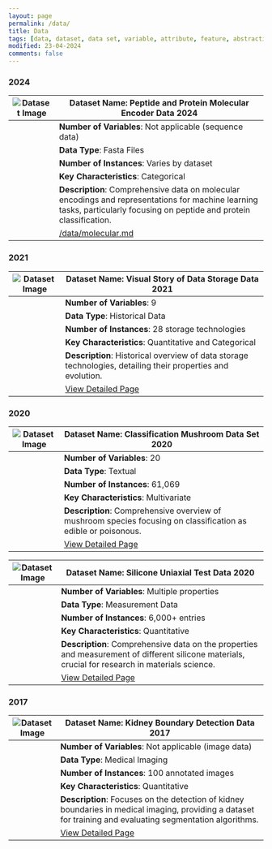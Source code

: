 ```yaml
---
layout: page
permalink: /data/
title: Data
tags: [data, dataset, data set, variable, attribute, feature, abstraction]
modified: 23-04-2024
comments: false
---
```


### 2024

| ![Dataset Image](#) | **Dataset Name**: Peptide and Protein Molecular Encoder Data 2024  |
|---------------------|---------------------------------------------------------|
|                     | **Number of Variables**: Not applicable (sequence data) |
|                     | **Data Type**: Fasta Files                              |
|                     | **Number of Instances**: Varies by dataset              |
|                     | **Key Characteristics**: Categorical |
|                     | **Description**: Comprehensive data on molecular encodings and representations for machine learning tasks, particularly focusing on peptide and protein classification. |
|                     | [/data/molecular.md](#)                                 |

### 2021

| ![Dataset Image](#) | **Dataset Name**: Visual Story of Data Storage Data 2021 |
|---------------------|---------------------------------------------------------|
|                     | **Number of Variables**: 9                              |
|                     | **Data Type**: Historical Data                          |
|                     | **Number of Instances**: 28 storage technologies        |
|                     | **Key Characteristics**: Quantitative and Categorical   |
|                     | **Description**: Historical overview of data storage technologies, detailing their properties and evolution. |
|                     | [View Detailed Page](/data/storage.md)                                 |

### 2020

| ![Dataset Image](#) | **Dataset Name**: Classification Mushroom Data Set 2020  |
|---------------------|-------------------------------------------|
|                     | **Number of Variables**: 20               |
|                     | **Data Type**: Textual                    |
|                     | **Number of Instances**: 61,069           |
|                     | **Key Characteristics**: Multivariate     |
|                     | **Description**: Comprehensive overview of mushroom species focusing on classification as edible or poisonous. |
|                     | [View Detailed Page](/data/mushroom.md)                   |

| ![Dataset Image](#) | **Dataset Name**: Silicone Uniaxial Test Data 2020 |
|---------------------|---------------------------------------------------------|
|                     | **Number of Variables**: Multiple properties            |
|                     | **Data Type**: Measurement Data                          |
|                     | **Number of Instances**: 6,000+ entries                 |
|                     | **Key Characteristics**: Quantitative                   |
|                     | **Description**: Comprehensive data on the properties and measurement of different silicone materials, crucial for research in materials science. |
|                     | [View Detailed Page](/data/uniaxial.md)                                 |

### 2017
| ![Dataset Image](#) | **Dataset Name**: Kidney Boundary Detection Data 2017 |
|---------------------|---------------------------------------------------------|
|                     | **Number of Variables**: Not applicable (image data)    |
|                     | **Data Type**: Medical Imaging                          |
|                     | **Number of Instances**: 100 annotated images           |
|                     | **Key Characteristics**: Quantitative    |
|                     | **Description**: Focuses on the detection of kidney boundaries in medical imaging, providing a dataset for training and evaluating segmentation algorithms. |
|                     | [View Detailed Page](/data/boundary.md)                                 |


